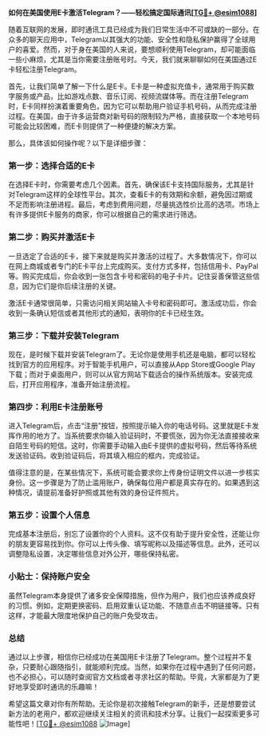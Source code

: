 **如何在美国使用E卡激活Telegram？——轻松搞定国际通讯[[TG💪+ @esim1088](https://t.me/s/esim1088)]**

随着互联网的发展，即时通讯工具已经成为我们日常生活中不可或缺的一部分。在众多的聊天应用中，Telegram以其强大的功能、安全性和隐私保护赢得了全球用户的喜爱。然而，对于身在美国的人来说，要想顺利使用Telegram，却可能面临一些小麻烦，尤其是当你需要注册账号时。今天，我们就来聊聊如何在美国通过E卡轻松注册Telegram。

首先，让我们简单了解一下什么是E卡。E卡是一种虚拟充值卡，通常用于购买数字服务或产品，比如游戏点数、音乐订阅、视频流媒体等。而在注册Telegram时，E卡同样扮演着重要角色，因为它可以帮助用户验证手机号码，从而完成注册过程。在美国，由于许多运营商对新号码的限制较为严格，直接获取一个本地号码可能会比较困难，而E卡则提供了一种便捷的解决方案。

那么，具体该如何操作呢？以下是详细步骤：

### 第一步：选择合适的E卡

在选择E卡时，你需要考虑几个因素。首先，确保该E卡支持国际服务，尤其是针对Telegram这样的全球性平台。其次，查看E卡的有效期和余额，避免因过期或不足而影响注册进程。最后，考虑到费用问题，尽量挑选性价比高的选项。市场上有许多提供E卡服务的商家，你可以根据自己的需求进行筛选。

### 第二步：购买并激活E卡

一旦选定了合适的E卡，接下来就是购买并激活的过程了。大多数情况下，你可以在网上商城或者专门的E卡平台上完成购买。支付方式多样，包括信用卡、PayPal等。购买完成后，你会收到一张包含卡号和密码的电子卡片。记住妥善保管这些信息，因为它们是你后续注册的关键。

激活E卡通常很简单，只需访问相关网站输入卡号和密码即可。激活成功后，你会收到一条确认短信或者其他形式的通知，表明你的E卡已经生效。

### 第三步：下载并安装Telegram

现在，是时候下载并安装Telegram了。无论你是使用手机还是电脑，都可以轻松找到官方的应用程序。对于智能手机用户，可以直接从App Store或Google Play下载；而对于桌面用户，则可以从官方网站下载适合的操作系统版本。安装完成后，打开应用程序，准备开始注册流程。

### 第四步：利用E卡注册账号

进入Telegram后，点击“注册”按钮，按照提示输入你的电话号码。这里就是E卡发挥作用的地方了。当系统要求你输入验证码时，不要慌张，因为你无法直接接收来自陌生号码的短信。这时，你需要手动输入由E卡提供的虚拟号码，然后等待系统发送验证码。收到验证码后，将其填入相应的框内，完成验证。

值得注意的是，在某些情况下，系统可能会要求你上传身份证明文件以进一步核实身份。这一步骤是为了防止滥用账户，确保每位用户都是真实存在的。如果遇到这种情况，请提前准备好护照或其他有效的身份证件照片。

### 第五步：设置个人信息

完成基本注册后，别忘了设置你的个人资料。这不仅有助于提升安全性，还能让你的朋友更容易找到你。你可以上传头像、填写昵称以及描述等信息。此外，还可以调整隐私设置，决定哪些信息对外公开，哪些保持私密。

### 小贴士：保持账户安全

虽然Telegram本身提供了诸多安全保障措施，但作为用户，我们也应该养成良好的习惯。例如，定期更换密码、启用双重认证功能、不随意点击不明链接等。只有这样，才能最大限度地保护自己的账户免受攻击。

### 总结

通过以上步骤，相信你已经成功在美国用E卡注册了Telegram。整个过程并不复杂，只要耐心跟随指引，就能顺利完成。当然，如果你在过程中遇到了任何问题，也不必担心，可以随时查阅官方文档或者寻求社区的帮助。毕竟，大家都是为了更好地享受即时通讯的乐趣嘛！

希望这篇文章对你有所帮助。无论你是初次接触Telegram的新手，还是想要尝试新方法的老用户，都欢迎继续关注相关的资讯和技术分享。让我们一起探索更多可能性吧！[[TG💪+ @esim1088](https://t.me/s/esim1088) ![Image](https://i.postimg.cc/4NQfJmqS/Snipaste-2025-05-13-00-14-12.png)]